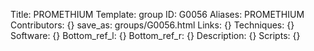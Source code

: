 Title: PROMETHIUM
Template: group 
ID: G0056
Aliases: PROMETHIUM
Contributors: {}
save_as: groups/G0056.html 
Links: {} 
Techniques: {} 
Software: {} 
Bottom_ref_l: {} 
Bottom_ref_r: {} 
Description: {} 
Scripts: {} 
